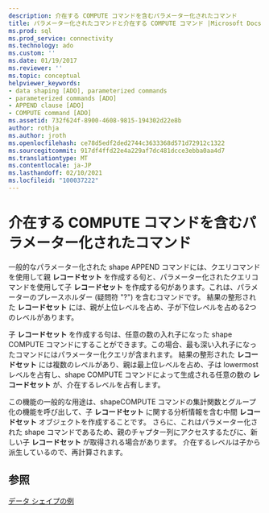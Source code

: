 ```yaml
---
description: 介在する COMPUTE コマンドを含むパラメーター化されたコマンド
title: パラメーター化されたコマンドと介在する COMPUTE コマンド |Microsoft Docs
ms.prod: sql
ms.prod_service: connectivity
ms.technology: ado
ms.custom: ''
ms.date: 01/19/2017
ms.reviewer: ''
ms.topic: conceptual
helpviewer_keywords:
- data shaping [ADO], parameterized commands
- parameterized commands [ADO]
- APPEND clause [ADO]
- COMPUTE command [ADO]
ms.assetid: 732f624f-8900-4608-9815-194302d22e8b
author: rothja
ms.author: jroth
ms.openlocfilehash: ce78d5edf2ded2744c3633368d571d72912c1322
ms.sourcegitcommit: 917df4ffd22e4a229af7dc481dcce3ebba0aa4d7
ms.translationtype: MT
ms.contentlocale: ja-JP
ms.lasthandoff: 02/10/2021
ms.locfileid: "100037222"
---
```

# <a name="parameterized-commands-with-intervening-compute-commands"></a>介在する COMPUTE コマンドを含むパラメーター化されたコマンド
一般的なパラメーター化された shape APPEND コマンドには、クエリコマンドを使用して親 **レコードセット** を作成する句と、パラメーター化されたクエリコマンドを使用して子 **レコードセット** を作成する句があります。これは、パラメーターのプレースホルダー (疑問符 "?") を含むコマンドです。 結果の整形された **レコードセット** には、親が上位レベルを占め、子が下位レベルを占める2つのレベルがあります。  
  
 子 **レコードセット** を作成する句は、任意の数の入れ子になった shape COMPUTE コマンドにすることができます。この場合、最も深い入れ子になったコマンドにはパラメーター化クエリが含まれます。 結果の整形された **レコードセット** には複数のレベルがあり、親は最上位レベルを占め、子は lowermost レベルを占有し、shape COMPUTE コマンドによって生成される任意の数の **レコードセット** が、介在するレベルを占有します。  
  
 この機能の一般的な用途は、shapeCOMPUTE コマンドの集計関数とグループ化の機能を呼び出して、子 **レコードセット** に関する分析情報を含む中間 **レコードセット** オブジェクトを作成することです。 さらに、これはパラメーター化された shape コマンドであるため、親のチャプター列にアクセスするたびに、新しい子 **レコードセット** が取得される場合があります。 介在するレベルは子から派生しているので、再計算されます。  
  
## <a name="see-also"></a>参照  
 [データ シェイプの例](../../../ado/guide/data/data-shaping-example.md)
